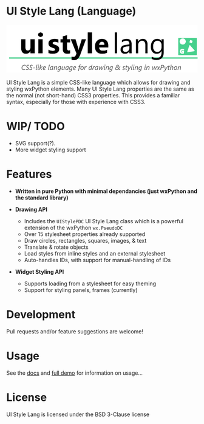 # UI Style Lang (Language)

!["UI Style Lang"](logo.png?raw=true "UI Style Lang")


UI Style Lang is a simple CSS-like language which allows for drawing and styling wxPython elements. Many UI Style Lang properties are the same as the normal (not short-hand) CSS3 properties. This provides a familiar syntax, especially for those with experience with CSS3.

# WIP/ TODO

* SVG support(?).
* More widget styling support

# Features

* **Written in pure Python with minimal dependancies (just wxPython and the standard library)**

* **Drawing API**
    * Includes the ``UIStylePDC`` UI Style Lang class which is a powerful extension of the wxPython ``wx.PseudoDC``
    * Over 15 stylesheet properties already supported
    * Draw circles, rectangles, squares, images, & text
    * Translate & rotate objects
    * Load styles from inline styles and an external stylesheet
    * Auto-handles IDs, with support for manual-handling of IDs

* **Widget Styling API**
    * Supports loading from a stylesheet for easy theming
    * Support for styling panels, frames (currently)


# Development 

Pull requests and/or feature suggestions are welcome!

# Usage

See the [docs](/docs/) and [full demo](/demo/demo.py) for information on usage...

# License

UI Style Lang is licensed under the BSD 3-Clause license
